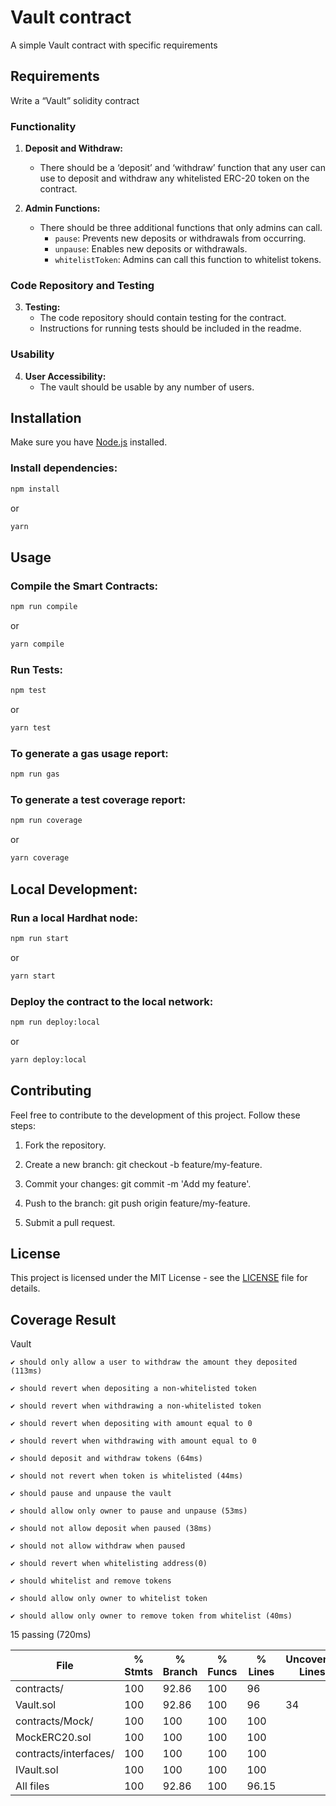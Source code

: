 # Vault contract

A simple Vault contract with specific requirements

## Requirements

Write a “Vault” solidity contract

### Functionality

1. **Deposit and Withdraw:**
   - There should be a ‘deposit’ and ‘withdraw’ function that any user can use to deposit and withdraw any whitelisted ERC-20 token on the contract.

2. **Admin Functions:**
   - There should be three additional functions that only admins can call.
     - `pause`: Prevents new deposits or withdrawals from occurring.
     - `unpause`: Enables new deposits or withdrawals.
     - `whitelistToken`: Admins can call this function to whitelist tokens.

### Code Repository and Testing

3. **Testing:**
   - The code repository should contain testing for the contract.
   - Instructions for running tests should be included in the readme.

### Usability

4. **User Accessibility:**
   - The vault should be usable by any number of users.

## Installation

Make sure you have [Node.js](https://nodejs.org/) installed.

### Install dependencies:

```bash
npm install
```
or
```bash
yarn
```

## Usage

### Compile the Smart Contracts:

```bash
npm run compile
```
or
```bash
yarn compile
```

### Run Tests:

```bash
npm test
```
or
```bash
yarn test
```

### To generate a gas usage report:

```bash
npm run gas
```

### To generate a test coverage report:

```bash
npm run coverage
```
or
```bash
yarn coverage
```

## Local Development:

### Run a local Hardhat node:

```bash
npm run start
```
or
```bash
yarn start
```

### Deploy the contract to the local network:

```bash
npm run deploy:local
```
or
```bash
yarn deploy:local
```

## Contributing
Feel free to contribute to the development of this project. Follow these steps:

1. Fork the repository.

2. Create a new branch: git checkout -b feature/my-feature.

3. Commit your changes: git commit -m 'Add my feature'.

4. Push to the branch: git push origin feature/my-feature.

5. Submit a pull request.

## License
This project is licensed under the MIT License - see the [LICENSE](https://github.com/kazunetakeda25/simple-vault/blob/main/LICENSE) file for details.


## Coverage Result

  Vault

    ✔ should only allow a user to withdraw the amount they deposited (113ms)

    ✔ should revert when depositing a non-whitelisted token

    ✔ should revert when withdrawing a non-whitelisted token

    ✔ should revert when depositing with amount equal to 0

    ✔ should revert when withdrawing with amount equal to 0

    ✔ should deposit and withdraw tokens (64ms)

    ✔ should not revert when token is whitelisted (44ms)

    ✔ should pause and unpause the vault

    ✔ should allow only owner to pause and unpause (53ms)

    ✔ should not allow deposit when paused (38ms)

    ✔ should not allow withdraw when paused

    ✔ should revert when whitelisting address(0)

    ✔ should whitelist and remove tokens

    ✔ should allow only owner to whitelist token

    ✔ should allow only owner to remove token from whitelist (40ms)


  15 passing (720ms)

File                   |  % Stmts | % Branch |  % Funcs |  % Lines |Uncovered Lines |
-----------------------|----------|----------|----------|----------|----------------|
 contracts/            |      100 |    92.86 |      100 |       96 |                |
  Vault.sol            |      100 |    92.86 |      100 |       96 |             34 |
 contracts/Mock/       |      100 |      100 |      100 |      100 |                |
  MockERC20.sol        |      100 |      100 |      100 |      100 |                |
 contracts/interfaces/ |      100 |      100 |      100 |      100 |                |
  IVault.sol           |      100 |      100 |      100 |      100 |                |
All files              |      100 |    92.86 |      100 |    96.15 |                |
